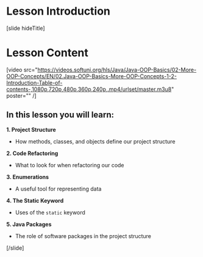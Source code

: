 # Lesson Introduction

[slide hideTitle]
# Lesson Content

[video src="https://videos.softuni.org/hls/Java/Java-OOP-Basics/02-More-OOP-Concepts/EN/02.Java-OOP-Basics-More-OOP-Concepts-1-2-Introduction-Table-of-contents-,1080p,720p,480p,360p,240p,.mp4/urlset/master.m3u8" poster="" /]

## In this lesson you will learn:

**1. Project Structure**
- How methods, classes, and objects define our project structure

**2. Code Refactoring**
- What to look for when refactoring our code

**3. Enumerations**
- A useful tool for representing data

**4. The Static Keyword**
- Uses of the `static` keyword 

**5. Java Packages**
- The role of software packages in the project structure

[/slide]

